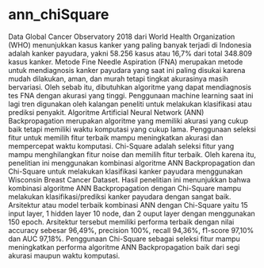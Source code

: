 # ann_chiSquare
Data Global Cancer Observatory 2018 dari World Health Organization (WHO) menunjukkan kasus kanker yang paling banyak terjadi di Indonesia adalah kanker payudara, yakni 58.256 kasus atau 16,7% dari total 348.809 kasus kanker. Metode Fine Needle Aspiration (FNA) merupakan metode untuk mendiagnosis kanker payudara yang saat ini paling disukai karena mudah dilakukan, aman, dan murah tetapi tingkat akurasinya masih bervariasi. Oleh sebab itu, dibutuhkan algoritme yang dapat mendiagnosis tes FNA dengan akurasi yang tinggi. Penggunaan machine learning saat ini lagi tren digunakan oleh kalangan peneliti untuk melakukan klasifikasi atau prediksi penyakit. Algoritme Artificial Neural Network (ANN) Backpropagation merupakan algoritme yang memiliki akurasi yang cukup baik tetapi memiliki waktu komputasi yang cukup lama. Penggunaan seleksi fitur untuk memilih fitur terbaik mampu meningkatkan akurasi dan mempercepat waktu komputasi. Chi-Square adalah seleksi fitur yang mampu menghilangkan fitur noise dan memilih fitur terbaik. Oleh karena itu, penelitian ini menggunakan kombinasi algoritme ANN Backpropagation dan Chi-Square untuk melakukan klasifikasi kanker payudara menggunakan Wisconsin Breast Cancer Dataset. Hasil penelitian ini menunjukkan bahwa kombinasi algoritme ANN Backpropagation dengan Chi-Square mampu melakukan klasifikasi/prediksi kanker payudara dengan sangat baik. Arsitektur atau model terbaik kombinasi ANN dengan Chi-Square yaitu 15 input layer, 1 hidden layer 10 node, dan 2 ouput layer dengan menggunakan 150 epoch. Arsitektur tersebut memiliki performa terbaik dengan nilai accuracy sebesar 96,49%, precision 100%, recall 94,36%, f1-score 97,10% dan AUC 97,18%. Penggunaan Chi-Square sebagai seleksi fitur mampu meningkatkan performa algoritme ANN Backpropagation baik dari segi akurasi maupun waktu komputasi.
